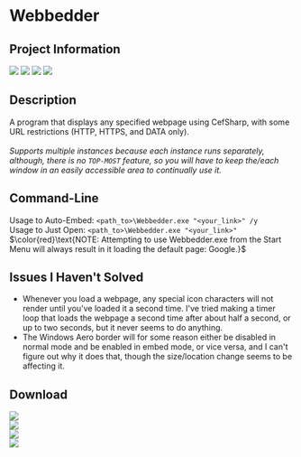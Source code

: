 # Webbedder
## Project Information
[![](https://img.shields.io/badge/.NET_Framework-4.8-blue)](https://dotnet.microsoft.com/en-us/download/dotnet-framework/net48)
[![](https://img.shields.io/badge/build-passing-seagreen)](#)
[![](https://img.shields.io/badge/Target_Platforms-x86,x64-goldenrod)](https://github.com/Lexz-08/releases/latest)
[![](https://img.shields.io/badge/status-development_stopped-red)](#)

## Description
A program that displays any specified webpage using CefSharp, with some URL restrictions (HTTP, HTTPS, and DATA only).<br><br>
*Supports multiple instances because each instance runs separately, although, there is no `TOP-MOST` feature, so you will have to keep the/each window in an easily accessible area to continually use it.*

## Command-Line
Usage to Auto-Embed: `<path_to>\Webbedder.exe "<your_link>" /y`<br>
Usage to Just Open: `<path_to>\Webbedder.exe "<your_link>"`<br>
$\color{red}\text{NOTE: Attempting to use Webbedder.exe from the Start Menu will always result in it loading the default page: Google.}$

## Issues I Haven't Solved
 - Whenever you load a webpage, any special icon characters will not render until you've loaded it a second time. I've tried making a timer loop that loads the webpage a second time after about half a second, or up to two seconds, but it never seems to do anything.
 - The Windows Aero border will for some reason either be disabled in normal mode and be enabled in embed mode, or vice versa, and I can't figure out why it does that, though the size/location change seems to be affecting it.

## Download
[![](https://img.shields.io/badge/download-(x86)_Standalone-red)](https://github.com/Lexz-08/Webbedder/releases/latest/download/Webbedder-x86.zip)<br>
[![](https://img.shields.io/badge/download-(x64)_Standalone-red)](https://github.com/Lexz-08/Webbedder/releases/latest/download/Webbedder-x64.zip)<br>
[![](https://img.shields.io/badge/download-(x86)_Installer-orange)](https://github.com/Lexz-08/Webbedder/releases/latest/download/Install-Webbedder-x86.exe)<br>
[![](https://img.shields.io/badge/download-(x64)_Installer-orange)](https://github.com/Lexz-08/Webbedder/releases/latest/download/Install-Webbedder-x64.exe)
